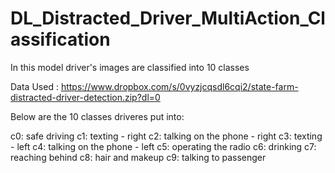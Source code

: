 # DL_Distracted_Driver_MultiAction_Classification

In this model driver's images are classified into 10 classes

Data Used : https://www.dropbox.com/s/0vyzjcqsdl6cqi2/state-farm-distracted-driver-detection.zip?dl=0

Below are the 10 classes driveres put into:

c0: safe driving c1: texting - right c2: talking on the phone - right c3: texting - left c4: talking on the phone - left c5: operating the radio c6: drinking c7: reaching behind c8: hair and makeup c9: talking to passenger
